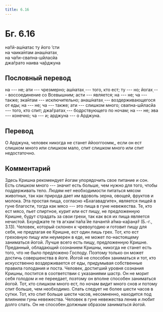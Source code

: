 ```yaml
---
title: 6.16
---
```


# Бг. 6.16
на̄тй-аш́натас ту його ’сти<br/>
на чаика̄нтам анаш́натах̣<br/>
на ча̄ти-свапна-ш́ӣласйа<br/>
джа̄грато наива ча̄рджуна
## Пословный перевод

на --- не; ати --- чрезмерно; аш́натах̣ --- того, кто ест; ту --- но;
йогах̣ --- воссоединение со Всевышним; асти --- является; на --- не; ча
--- также; эка̄нтам --- исключительно; анаш́натах̣ --- воздерживающегося от
еды; на --- не; ча --- также; ати --- слишком много; свапна-ш́ӣласйа ---
того, кто спит; джа̄гратах̣ --- бодрствующего по ночам; на --- не; эва ---
конечно; ча --- и; арджуна --- о Арджуна.

## Перевод

О Арджуна, человек никогда не станет ййооггоомм,, если он ест слишком
много или слишком мало, спит слишком много или спит недостаточно.

## Комментарий

Здесь Кришна рекомендует йогам упорядочить свое питание и сон. Есть
слишком много --- значит есть больше, чем нужно для того, чтобы
поддерживать тело. Людям нет необходимости питаться мясом животных, так
как природа дает им вдоволь зерна, овощей, фруктов и молока. Эта простая
пища, согласно «Бхагавадгите», является пищей в гуне благости, тогда как
мясо --- это пища в гуне невежества. Те, кто ест мясо, пьет спиртное,
курит или ест пищу, не предложенную Кришне, будут страдать за свои
грехи, так как вся их пища является нечистой. Бхун̃джате те тв агхам̇ па̄па̄
йе пачантй а̄тма-ка̄ран̣а̄т (Б.-г., 3.13). Человек, который склонен к
чревоугодию и готовит пищу для себя, не предлагая ее Кришне, ест один
лишь грех. Тот, кто ест греховную пищу или неумерен в еде, не может
по-настоящему заниматься йогой. Лучше всего есть пищу, предложенную
Кришне. Преданный, обладающий сознанием Кришны, никогда не станет есть
того, что не было предложено Господу. Поэтому только он может достичь
совершенства в йоге. Йогой не способен заниматься и тот, кто
искусственно воздерживается от еды, придумывая собственные правила
голодания и поста. Человек, достигший уровня сознания Кришны, постится в
соответствии с указаниями шастр. Он не морит себя голодом и не
переедает, поэтому он вполне способен заниматься йогой. Тот, кто слишком
много ест, по ночам видит много снов и потому спит больше, чем
необходимо. Спать следует не более шести часов в сутки. Тот, кто спит
больше шести часов, несомненно, находится под влиянием гуны невежества.
Человек в гуне невежества ленив и любит долго спать. Он не способен
должным образом заниматься йогой.
